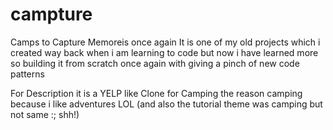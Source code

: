 # campture
Camps to Capture Memoreis once again
 It is one of my old projects which i created way back when i am learning to code but now i have learned more so building it from scratch once again with giving a pinch of new code patterns 
 
 For Description it is a YELP like Clone for Camping the reason camping because i like adventures LOL (and also the tutorial theme was camping but not same :; shh!)
